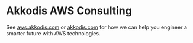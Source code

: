 # Akkodis AWS Consulting

See [aws.akkodis.com](https://aws.akkodis.com) or [akkodis.com](https://www.akkodis.com/en/tech-partners/aws) for how we can help you
engineer a smarter future with AWS technologies.
